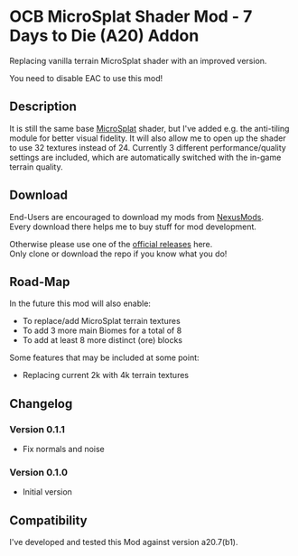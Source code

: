 # OCB MicroSplat Shader Mod  - 7 Days to Die (A20) Addon

Replacing vanilla terrain MicroSplat shader with an improved version.

You need to disable EAC to use this mod!

## Description

It is still the same base [MicroSplat][4] shader, but I've added e.g.
the anti-tiling module for better visual fidelity. It will also
allow me to open up the shader to use 32 textures instead of 24.
Currently 3 different performance/quality settings are included,
which are automatically switched with the in-game terrain quality.

## Download

End-Users are encouraged to download my mods from [NexusMods][3].  
Every download there helps me to buy stuff for mod development.

Otherwise please use one of the [official releases][2] here.  
Only clone or download the repo if you know what you do!

## Road-Map

In the future this mod will also enable:
- To replace/add MicroSplat terrain textures
- To add 3 more main Biomes for a total of 8
- To add at least 8 more distinct (ore) blocks

Some features that may be included at some point:
- Replacing current 2k with 4k terrain textures

## Changelog

### Version 0.1.1

- Fix normals and noise

### Version 0.1.0

- Initial version

## Compatibility

I've developed and tested this Mod against version a20.7(b1).

[1]: https://github.com/OCB7D2D/OcbMicroSplat
[2]: https://github.com/OCB7D2D/OcbMicroSplat/releases
[3]: https://www.nexusmods.com/7daystodie/mods/2873
[4]: https://assetstore.unity.com/packages/tools/terrain/microsplat-96478